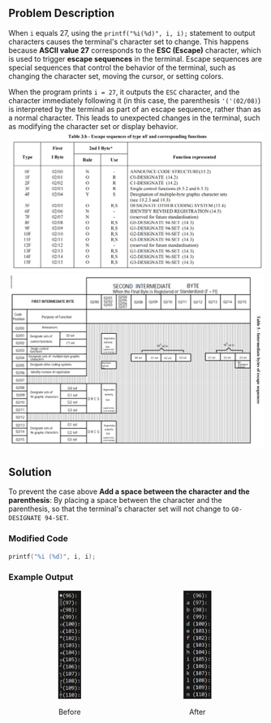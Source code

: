 ## Problem Description

When `i` equals 27, using the `printf("%i(%d)", i, i);` statement to output characters causes the terminal's character set to change. This happens because **ASCII value 27** corresponds to the **ESC (Escape)** character, which is used to trigger **escape sequences** in the terminal. Escape sequences are special sequences that control the behavior of the terminal, such as changing the character set, moving the cursor, or setting colors.

When the program prints `i = 27`, it outputs the `ESC` character, and the character immediately following it (in this case, the parenthesis `'('(02/08)`) is interpreted by the terminal as part of an escape sequence, rather than as a normal character. This leads to unexpected changes in the terminal, such as modifying the character set or display behavior.
![ECMA-35_6th_edition_december_1994 Page30 Table 3.b](./Table3b.png)
![ECMA-35_6th_edition_december_1994 Page32 Table 5](./Table5.png)


## Solution

To prevent the case above
**Add a space between the character and the parenthesis**: By placing a space between the character and the parenthesis, so that the terminal's character set will not change to `G0-DESIGNATE 94-SET`.

### Modified Code

```c
printf("%i (%d)", i, i);
```

### Example Output

<div style="display: flex; justify-content: space-around; align-items: center;">
    <div style="text-align: center;">
        <img src="before.png" alt="Before" style="width: 45%;">
        <p>Before</p>
    </div>
    <div style="text-align: center;">
        <img src="after.png" alt="After" style="width: 45%;">
        <p>After</p>
    </div>
</div>